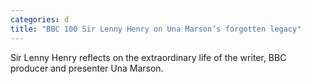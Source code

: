 ```yaml
---
categories: d
title: "BBC 100 Sir Lenny Henry on Una Marson’s forgotten legacy"
---
```

Sir Lenny Henry reflects on the extraordinary life of the writer, BBC producer and presenter Una Marson.